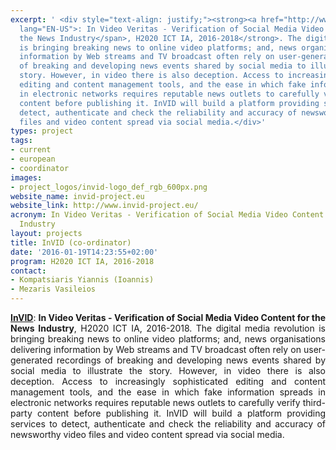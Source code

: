 ```yaml
---
excerpt: ' <div style="text-align: justify;"><strong><a href="http://www.invid-project.eu">InVID</a><span
  lang="EN-US">: In Video Veritas - Verification of Social Media Video Content for
  the News Industry</span>, H2020 ICT IA, 2016-2018</strong>. The digital media revolution
  is bringing breaking news to online video platforms; and, news organisations delivering
  information by Web streams and TV broadcast often rely on user-generated recordings
  of breaking and developing news events shared by social media to illustrate the
  story. However, in video there is also deception. Access to increasingly sophisticated
  editing and content management tools, and the ease in which fake information spreads
  in electronic networks requires reputable news outlets to carefully verify third-party
  content before publishing it. InVID will build a platform providing services to
  detect, authenticate and check the reliability and accuracy of newsworthy video
  files and video content spread via social media.</div>'
types: project
tags:
- current
- european
- coordinator
images:
- project_logos/invid-logo_def_rgb_600px.png
website_name: invid-project.eu
website_link: http://www.invid-project.eu/
acronym: In Video Veritas - Verification of Social Media Video Content for the News
  Industry
layout: projects
title: InVID (co-ordinator)
date: '2016-01-19T14:23:55+02:00'
program: H2020 ICT IA, 2016-2018
contact: 
- Kompatsiaris Yiannis (Ioannis)
- Mezaris Vasileios
---
```

<div style="text-align: justify;"><strong><span lang="EN-US"><a href="http://www.invid-project.eu">InVID</a></span></strong><span lang="EN-US">: </span><strong><span lang="EN-US">In Video Veritas - Verification of Social Media Video Content for the News Industry</span></strong>, H2020 ICT IA, 2016-2018. The digital media revolution is bringing breaking news to online video platforms; and, news organisations delivering information by Web streams and TV broadcast often rely on user-generated recordings of breaking and developing news events shared by social media to illustrate the story. However, in video there is also deception. Access to increasingly sophisticated editing and content management tools, and the ease in which fake information spreads in electronic networks requires reputable news outlets to carefully verify third-party content before publishing it. InVID will build a platform providing services to detect, authenticate and check the reliability and accuracy of newsworthy video files and video content spread via social media.</div>
<p>&nbsp;</p>
